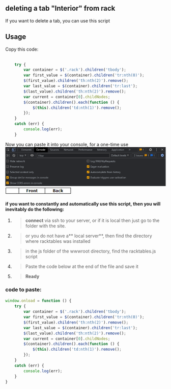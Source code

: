 ## deleting a tab "Interior" from rack
If you want to delete a tab, you can use this script
## Usage

Copy this code:
	

   
```javascript

    try {
        var container = $('.rack').children('tbody');
        var first_value = $(container).children('tr:nth(0)');
        $(first_value).children('th:nth(2)').remove();
        var last_value = $(container).children('tr:last');
        $(last_value).children('th:nth(2)').remove();
        var current = container[0].childNodes;
        $(container).children().each(function () {
            $(this).children('td:nth(1)').remove();
        });
    }
    catch (err) {
        console.log(err);
    }
```


Now you can paste it into your console, for a one-time use
![enter image description here](console.png)
![enter image description here](rack.png)


#### if you want to constantly and automatically use this script, then you will inevitably do the following:
1. > **connect** via ssh to your server, or if it is local then just go to the folder with the site.
2. > or you do not have a** local server**, then find the directory where racktables was installed
3.  > in the js folder of the wwwroot directory, find the racktables.js script
4.  > Paste the code below at the end of the file and save it
5.  > **Ready**

### code to paste:
```javascript
window.onload = function () {
    try {
        var container = $('.rack').children('tbody');
        var first_value = $(container).children('tr:nth(0)');
        $(first_value).children('th:nth(2)').remove();
        var last_value = $(container).children('tr:last');
        $(last_value).children('th:nth(2)').remove();
        var current = container[0].childNodes;
        $(container).children().each(function () {
            $(this).children('td:nth(1)').remove();
        });
    }
    catch (err) {
        console.log(err);
    }
}
```

